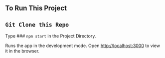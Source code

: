 

## To Run This Project

## `Git Clone this Repo`

Type ### `npm start` in the Project Directory.


Runs the app in the development mode.
Open [http://localhost:3000](http://localhost:3000) to view it in the browser.



